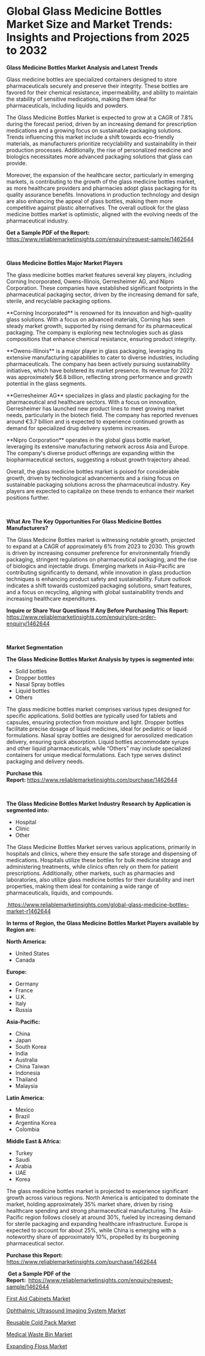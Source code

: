 <p><h1>Global Glass Medicine Bottles Market Size and Market Trends: Insights and Projections from 2025 to 2032</h1></p><p><strong>Glass Medicine Bottles Market Analysis and Latest Trends</strong></p>
<p><p>Glass medicine bottles are specialized containers designed to store pharmaceuticals securely and preserve their integrity. These bottles are favored for their chemical resistance, impermeability, and ability to maintain the stability of sensitive medications, making them ideal for pharmaceuticals, including liquids and powders. </p><p>The Glass Medicine Bottles Market is expected to grow at a CAGR of 7.8% during the forecast period, driven by an increasing demand for prescription medications and a growing focus on sustainable packaging solutions. Trends influencing this market include a shift towards eco-friendly materials, as manufacturers prioritize recyclability and sustainability in their production processes. Additionally, the rise of personalized medicine and biologics necessitates more advanced packaging solutions that glass can provide. </p><p>Moreover, the expansion of the healthcare sector, particularly in emerging markets, is contributing to the growth of the glass medicine bottles market, as more healthcare providers and pharmacies adopt glass packaging for its quality assurance benefits. Innovations in production technology and design are also enhancing the appeal of glass bottles, making them more competitive against plastic alternatives. The overall outlook for the glass medicine bottles market is optimistic, aligned with the evolving needs of the pharmaceutical industry.</p></p>
<p><strong>Get a Sample PDF of the Report:&nbsp;</strong> <a href="https://www.reliablemarketinsights.com/enquiry/request-sample/1462644?utm_campaign=2112&utm_medium=2&utm_source=Github&utm_content=ia&utm_term=03032025&utm_id=glass-medicine-bottles">https://www.reliablemarketinsights.com/enquiry/request-sample/1462644</a></p>
<p>&nbsp;</p>
<p><strong>Glass Medicine Bottles Major Market Players</strong></p>
<p><p>The glass medicine bottles market features several key players, including Corning Incorporated, Owens-Illinois, Gerresheimer AG, and Nipro Corporation. These companies have established significant footprints in the pharmaceutical packaging sector, driven by the increasing demand for safe, sterile, and recyclable packaging options.</p><p>**Corning Incorporated** is renowned for its innovation and high-quality glass solutions. With a focus on advanced materials, Corning has seen steady market growth, supported by rising demand for its pharmaceutical packaging. The company is exploring new technologies such as glass compositions that enhance chemical resistance, ensuring product integrity.</p><p>**Owens-Illinois** is a major player in glass packaging, leveraging its extensive manufacturing capabilities to cater to diverse industries, including pharmaceuticals. The company has been actively pursuing sustainability initiatives, which have bolstered its market presence. Its revenue for 2022 was approximately $6.8 billion, reflecting strong performance and growth potential in the glass segments.</p><p>**Gerresheimer AG** specializes in glass and plastic packaging for the pharmaceutical and healthcare sectors. With a focus on innovation, Gerresheimer has launched new product lines to meet growing market needs, particularly in the biotech field. The company has reported revenues around €3.7 billion and is expected to experience continued growth as demand for specialized drug delivery systems increases.</p><p>**Nipro Corporation** operates in the global glass bottle market, leveraging its extensive manufacturing network across Asia and Europe. The company's diverse product offerings are expanding within the biopharmaceutical sectors, suggesting a robust growth trajectory ahead.</p><p>Overall, the glass medicine bottles market is poised for considerable growth, driven by technological advancements and a rising focus on sustainable packaging solutions across the pharmaceutical industry. Key players are expected to capitalize on these trends to enhance their market positions further.</p></p>
<p>&nbsp;</p>
<p><strong>What Are The Key Opportunities For Glass Medicine Bottles Manufacturers?</strong></p>
<p><p>The Glass Medicine Bottles market is witnessing notable growth, projected to expand at a CAGR of approximately 6% from 2023 to 2030. This growth is driven by increasing consumer preference for environmentally friendly packaging, stringent regulations on pharmaceutical packaging, and the rise of biologics and injectable drugs. Emerging markets in Asia-Pacific are contributing significantly to demand, while innovation in glass production techniques is enhancing product safety and sustainability. Future outlook indicates a shift towards customized packaging solutions, smart features, and a focus on recycling, aligning with global sustainability trends and increasing healthcare expenditures.</p></p>
<p><strong>Inquire or Share Your Questions If Any Before Purchasing This Report:</strong> <a href="https://www.reliablemarketinsights.com/enquiry/pre-order-enquiry/1462644?utm_campaign=2112&utm_medium=2&utm_source=Github&utm_content=ia&utm_term=03032025&utm_id=glass-medicine-bottles">https://www.reliablemarketinsights.com/enquiry/pre-order-enquiry/1462644</a></p>
<p>&nbsp;</p>
<p><strong>Market Segmentation</strong></p>
<p><strong>The Glass Medicine Bottles Market Analysis by types is segmented into:</strong></p>
<p><ul><li>Solid bottles</li><li>Dropper bottles</li><li>Nasal Spray bottles</li><li>Liquid bottles</li><li>Others</li></ul></p>
<p><p>The glass medicine bottles market comprises various types designed for specific applications. Solid bottles are typically used for tablets and capsules, ensuring protection from moisture and light. Dropper bottles facilitate precise dosage of liquid medicines, ideal for pediatric or liquid formulations. Nasal spray bottles are designed for aerosolized medication delivery, ensuring quick absorption. Liquid bottles accommodate syrups and other liquid pharmaceuticals, while “Others” may include specialized containers for unique medical formulations. Each type serves distinct packaging and delivery needs.</p></p>
<p><strong>Purchase this Report:&nbsp;</strong><a href="https://www.reliablemarketinsights.com/purchase/1462644?utm_campaign=2112&utm_medium=2&utm_source=Github&utm_content=ia&utm_term=03032025&utm_id=glass-medicine-bottles">https://www.reliablemarketinsights.com/purchase/1462644</a></p>
<p>&nbsp;</p>
<p><strong>The Glass Medicine Bottles Market Industry Research by Application is segmented into:</strong></p>
<p><ul><li>Hospital</li><li>Clinic</li><li>Other</li></ul></p>
<p><p>The Glass Medicine Bottles Market serves various applications, primarily in hospitals and clinics, where they ensure the safe storage and dispensing of medications. Hospitals utilize these bottles for bulk medicine storage and administering treatments, while clinics often rely on them for patient prescriptions. Additionally, other markets, such as pharmacies and laboratories, also utilize glass medicine bottles for their durability and inert properties, making them ideal for containing a wide range of pharmaceuticals, liquids, and compounds.</p></p>
<p><a href="https://www.reliablemarketinsights.com/global-glass-medicine-bottles-market-r1462644?utm_campaign=2112&utm_medium=2&utm_source=Github&utm_content=ia&utm_term=03032025&utm_id=glass-medicine-bottles">&nbsp;https://www.reliablemarketinsights.com/global-glass-medicine-bottles-market-r1462644</a></p>
<p><strong>In terms of Region, the Glass Medicine Bottles Market Players available by Region are:</strong></p>
<p>
    <p> <strong> North America: </strong>
        <ul>
            <li>United States</li>
            <li>Canada</li>
        </ul>
        </p> 
    <p> <strong> Europe: </strong>
        <ul>
            <li>Germany</li>
            <li>France</li>
            <li>U.K.</li>
            <li>Italy</li>
            <li>Russia</li>
        </ul>
        </p> 
    <p> <strong> Asia-Pacific: </strong>
        <ul>
            <li>China</li>
            <li>Japan</li>
            <li>South Korea</li>
            <li>India</li>
            <li>Australia</li>
            <li>China Taiwan</li>
            <li>Indonesia</li>
            <li>Thailand</li>
            <li>Malaysia</li>
        </ul>
        </p> 
    <p> <strong> Latin America: </strong>
        <ul>
            <li>Mexico</li>
            <li>Brazil</li>
            <li>Argentina Korea</li>
            <li>Colombia</li>
        </ul>
        </p> 
    <p> <strong> Middle East & Africa: </strong>
        <ul>
            <li>Turkey</li>
            <li>Saudi</li>
            <li>Arabia</li>
            <li>UAE</li>
            <li>Korea</li>
        </ul>
    </p>
    </p>
<p><p>The glass medicine bottles market is projected to experience significant growth across various regions. North America is anticipated to dominate the market, holding approximately 35% market share, driven by rising healthcare spending and strong pharmaceutical manufacturing. The Asia-Pacific region follows closely at around 30%, fueled by increasing demand for sterile packaging and expanding healthcare infrastructure. Europe is expected to account for about 25%, while China is emerging with a noteworthy share of approximately 10%, propelled by its burgeoning pharmaceutical sector.</p></p>
<p><strong>Purchase this Report: </strong><a href="https://www.reliablemarketinsights.com/purchase/1462644?utm_campaign=2112&utm_medium=2&utm_source=Github&utm_content=ia&utm_term=03032025&utm_id=glass-medicine-bottles">https://www.reliablemarketinsights.com/purchase/1462644</a></p>
<p>&nbsp;<strong>Get a Sample PDF of the Report:&nbsp;&nbsp;</strong><a href="https://www.reliablemarketinsights.com/enquiry/request-sample/1462644?utm_campaign=2112&utm_medium=2&utm_source=Github&utm_content=ia&utm_term=03032025&utm_id=glass-medicine-bottles">https://www.reliablemarketinsights.com/enquiry/request-sample/1462644</a></p>
<p><strong></strong></p>
<p><p><a href="https://github.com/osbornrdaflalo/Market-Research-Report-List-1/blob/main/first-aid-cabinets-market.md?utm_campaign=2112&utm_medium=2&utm_source=Github&utm_content=ia&utm_term=03032025&utm_id=glass-medicine-bottles">First Aid Cabinets Market</a></p><p><a href="https://github.com/lashaunm5st/Market-Research-Report-List-1/blob/main/ophthalmic-ultrasound-imaging-system-market.md?utm_campaign=2112&utm_medium=2&utm_source=Github&utm_content=ia&utm_term=03032025&utm_id=glass-medicine-bottles">Ophthalmic Ultrasound Imaging System Market</a></p><p><a href="https://github.com/kimberjam0i/Market-Research-Report-List-1/blob/main/reusable-cold-pack-market.md?utm_campaign=2112&utm_medium=2&utm_source=Github&utm_content=ia&utm_term=03032025&utm_id=glass-medicine-bottles">Reusable Cold Pack Market</a></p><p><a href="https://github.com/ElviraLeka1962/Market-Research-Report-List-1/blob/main/medical-waste-bin-market.md?utm_campaign=2112&utm_medium=2&utm_source=Github&utm_content=ia&utm_term=03032025&utm_id=glass-medicine-bottles">Medical Waste Bin Market</a></p><p><a href="https://github.com/antonioc6hal/Market-Research-Report-List-1/blob/main/expanding-floss-market.md?utm_campaign=2112&utm_medium=2&utm_source=Github&utm_content=ia&utm_term=03032025&utm_id=glass-medicine-bottles">Expanding Floss Market</a></p></p>